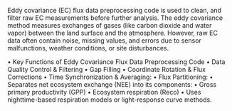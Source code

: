 Eddy covariance (EC) flux data preprocessing code is used to clean, and filter raw EC measurements before further analysis. The eddy covariance method measures exchanges of gases (like carbon dioxide and water vapor) between the land surface and the atmosphere. However, raw EC data often contain noise, missing values, and errors due to sensor malfunctions, weather conditions, or site disturbances.

•	Key Functions of Eddy Covariance Flux Data Preprocessing Code
•	Data Quality Control & Filtering
•	Gap Filling
•	Coordinate Rotation & Flux Corrections
•	Time Synchronization & Averaging:
•	Flux Partitioning:
•	Separates net ecosystem exchange (NEE) into its components:
•	Gross primary productivity (GPP)
•	Ecosystem respiration (Reco)
•	Uses nighttime-based respiration models or light-response curve methods.
